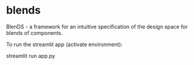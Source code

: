 # blends
BlenDS - a framework for an intuitive specification of the design space for blends of components.

To run the streamlit app (activate environment):

streamlit run app.py